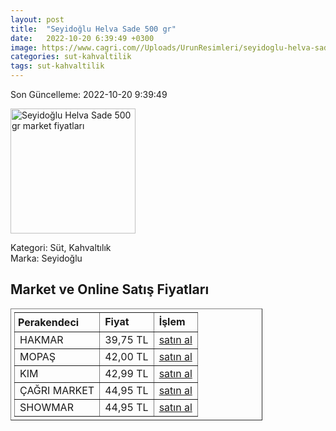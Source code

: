 ```yaml
---
layout: post
title:  "Seyidoğlu Helva Sade 500 gr"
date:   2022-10-20 6:39:49 +0300
image: https://www.cagri.com//Uploads/UrunResimleri/seyidoglu-helva-sade-500-gr-b4bb.jpg
categories: sut-kahvaltilik
tags: sut-kahvaltilik
---
```


Son Güncelleme: 2022-10-20 9:39:49

<img src="https://www.cagri.com//Uploads/UrunResimleri/seyidoglu-helva-sade-500-gr-b4bb.jpg" width="200" alt="Seyidoğlu Helva Sade 500 gr market fiyatları" />

Kategori: Süt, Kahvaltılık
<br />
Marka: Seyidoğlu

<h2>Market ve Online Satış Fiyatları</h2>

<table border="1" style="padding: 5px;width:80%;">
  <tr>
    <td style="padding: 5px;"><strong>Perakendeci</strong></td>
    <td><strong>Fiyat</strong></td>
    <td><strong>İşlem</strong></td>
  </tr>
  <tr>
              <td title="Hakmar">HAKMAR</td>
              <td>39,75 TL</td>
              <td><a title="Hakmar" target="_blank" href="https://www.hakmarexpress.com.tr/urun/gida-kahvaltilik-seyidoglu-kakaolu-ve-sade-tahin-helvasi-500-gr">satın al</a></td>
            </tr><tr>
              <td title="Mopaş">MOPAŞ</td>
              <td>42,00 TL</td>
              <td><a title="Mopaş" target="_blank" href="https://www.mopas.com.tr/seyidoglu-sade-helva-500-gr/p/106200">satın al</a></td>
            </tr><tr>
              <td title="Kim">KIM</td>
              <td>42,99 TL</td>
              <td><a title="Kim" target="_blank" href="https://www.kimgeldi.com/seyidoglu-helva-500-gr-sade">satın al</a></td>
            </tr><tr>
              <td title="Çağrı Market">ÇAĞRI MARKET</td>
              <td>44,95 TL</td>
              <td><a title="Çağrı Market" target="_blank" href="https://www.cagri.com/seyidoglu-helva-sade-500-gr">satın al</a></td>
            </tr><tr>
              <td title="Showmar">SHOWMAR</td>
              <td>44,95 TL</td>
              <td><a title="Showmar" target="_blank" href="https://www.showmar.com.tr/urun/seyidoglu-helva-500gr-sade">satın al</a></td>
            </tr>
</table>
